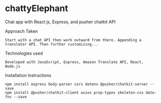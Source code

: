 # chattyElephant
Chat app with React js, Express, and pusher chatkit API
    
Approach Taken

    Start with a chat API then work outward from there. Appending a translator API. Then further customizing...

Technologies used

    Developed with JavaScript, Express, Amazon Translate API, React, Node.js

Installation Instructions

    npm install express body-parser cors dotenv @pusher/chatkit-server --save
    npm install @pusher/chatkit-client axios prop-types skeleton-css date-fns --save
